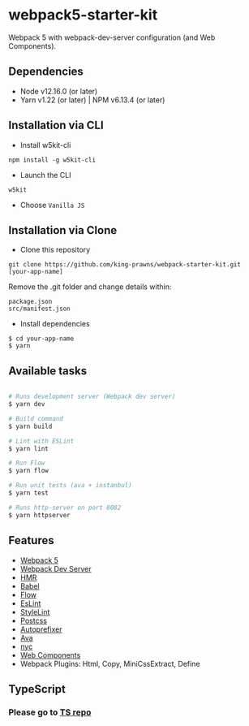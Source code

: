 # webpack5-starter-kit

Webpack 5 with webpack-dev-server configuration (and Web Components).

## Dependencies

- Node v12.16.0 (or later)
- Yarn v1.22 (or later) | NPM v6.13.4 (or later)

## Installation via CLI

  * Install w5kit-cli

```
npm install -g w5kit-cli
```

  * Launch the CLI

```
w5kit
```

  * Choose `Vanilla JS`

## Installation via Clone

* Clone this repository

```
git clone https://github.com/king-prawns/webpack-starter-kit.git [your-app-name]
```

Remove the .git folder and change details within:

```
package.json
src/manifest.json
```

* Install dependencies

```
$ cd your-app-name
$ yarn
```

## Available tasks

```sh

# Runs development server (Webpack dev server)
$ yarn dev

# Build command
$ yarn build

# Lint with ESLint
$ yarn lint

# Run Flow
$ yarn flow

# Run unit tests (ava + instanbul)
$ yarn test

# Runs http-server on port 8082
$ yarn httpserver

```

## Features

* [Webpack 5](https://github.com/webpack/webpack)
* [Webpack Dev Server](https://github.com/webpack/webpack-dev-server)
* [HMR](https://webpack.js.org/concepts/hot-module-replacement/)
* [Babel](https://babeljs.io/)
* [Flow](https://flow.org/)
* [EsLint](https://eslint.org/docs/user-guide/getting-started)
* [StyleLint](https://github.com/stylelint/stylelint)
* [Postcss](https://github.com/postcss/postcss)
* [Autoprefixer](https://github.com/postcss/autoprefixer)
* [Ava](https://github.com/avajs/ava)
* [nyc](https://github.com/istanbuljs/nyc)
* [Web Components](https://developer.mozilla.org/en-US/docs/Web/Web_Components)
* Webpack Plugins: Html, Copy, MiniCssExtract, Define

## TypeScript

### Please go to [TS repo](https://github.com/king-prawns/webpack5-starter-kit-ts)
